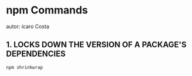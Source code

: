 # npm Commands

autor: ícaro Costa

## 1\. LOCKS DOWN THE VERSION OF A PACKAGE'S DEPENDENCIES

```
npm shrinkwrap
```
